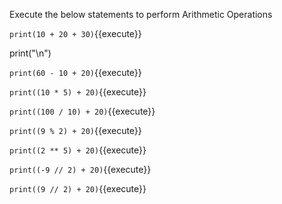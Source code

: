 Execute the below statements to perform Arithmetic Operations

 `print(10 + 20 + 30)`{{execute}}

print("\n")
 
 `print(60 - 10 + 20)`{{execute}}

 `print((10 * 5) + 20)`{{execute}}

 `print((100 / 10) + 20)`{{execute}}

 `print((9 % 2) + 20)`{{execute}}

 `print((2 ** 5) + 20)`{{execute}}

 `print((-9 // 2) + 20)`{{execute}}

 `print((9 // 2) + 20)`{{execute}}
